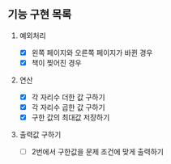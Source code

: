## 기능 구현 목록

1. 예외처리

   - [x] 왼쪽 페이지와 오른쪽 페이지가 바뀐 경우
   - [x] 책이 찢어진 경우

2. 연산

   - [x] 각 자리수 더한 값 구하기
   - [x] 각 자리수 곱한 값 구하기
   - [x] 구한 값의 최대값 저장하기

3. 출력값 구하기
   - [ ] 2번에서 구한값을 문제 조건에 맞게 출력하기
